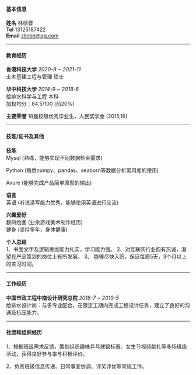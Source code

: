 #### 基本信息

**姓名** 林桢晋  
**Tel** 13125187422  
**Email** zlinbh@qq.com

***

#### 教育经历

**香港科技大学** *2020-9 ~ 2021-11*  
土木基建工程与管理 硕士

**华中科技大学** *2014-9 ~ 2018-6*  
给排水科学与工程 本科  
加权均分：84.5/100 (前20%)

**主要荣誉** 18届校级优秀毕业生，人民奖学金 (2015,16)  

***

#### 技能/证书及其他

**技能**  
Mysql (熟练，能够实现不同数据检索需求)

Python (熟悉numpy、pandas、seaborn等数据分析常用库的使用)

Axure (能够完成产品简单原型的输出)

**语言**  
英语 (听说读写能力优秀，能够使用英语进行交流)

**兴趣爱好**  
数码绘画 (业余游戏美术制作经历)  
健身 (坚持多年，身体健康)

**个人总结**  
1、书面文字及逻辑思维能力扎实，学习能力强。
2、对互联网行业抱有热诚，渴望在产品策划的岗位上有所发展。
3、 能够尽快入职，保证每周5天，3个月以上的实习时间。

***

#### 工作经历

**中国市政工程中南设计研究总院** *2018-7 ~ 2019-5*  
给排水设计岗：与多专业配合，在限定工期内完成工程设计任务，建立了良好的沟通及抗压能力。

***

#### 社团和组织经历

1、根据班级需求反馈，策划组织趣味乒乓球锦标赛、女生节视频献礼等多场班级活动，获得良好参与率与积极评价。

2、负责班级信息传递、日常事宜协调、评奖评优等常规工作。


